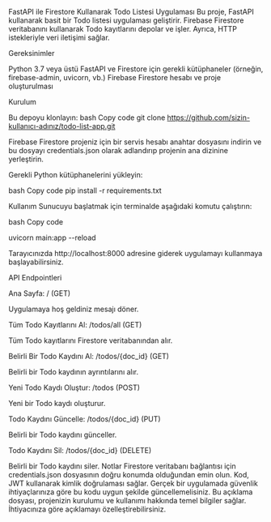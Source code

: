 FastAPI ile Firestore Kullanarak Todo Listesi Uygulaması
Bu proje, FastAPI kullanarak basit bir Todo listesi uygulaması geliştirir. Firebase Firestore veritabanını kullanarak Todo kayıtlarını depolar ve işler. Ayrıca, HTTP istekleriyle veri iletişimi sağlar.

Gereksinimler

Python 3.7 veya üstü
FastAPI ve Firestore için gerekli kütüphaneler (örneğin, firebase-admin, uvicorn, vb.)
Firebase Firestore hesabı ve proje oluşturulması

Kurulum

Bu depoyu klonlayın:
bash
Copy code
git clone https://github.com/sizin-kullanıcı-adınız/todo-list-app.git

Firebase Firestore projeniz için bir servis hesabı anahtar dosyasını indirin ve bu dosyayı credentials.json olarak adlandırıp projenin ana dizinine yerleştirin.

Gerekli Python kütüphanelerini yükleyin:

bash
Copy code
pip install -r requirements.txt

Kullanım
Sunucuyu başlatmak için terminalde aşağıdaki komutu çalıştırın:

bash
Copy code

uvicorn main:app --reload

Tarayıcınızda http://localhost:8000 adresine giderek uygulamayı kullanmaya başlayabilirsiniz.

API Endpointleri

Ana Sayfa: / (GET)

Uygulamaya hoş geldiniz mesajı döner.

Tüm Todo Kayıtlarını Al: /todos/all (GET)

Tüm Todo kayıtlarını Firestore veritabanından alır.

Belirli Bir Todo Kaydını Al: /todos/{doc_id} (GET)

Belirli bir Todo kaydının ayrıntılarını alır.

Yeni Todo Kaydı Oluştur: /todos (POST)

Yeni bir Todo kaydı oluşturur.

Todo Kaydını Güncelle: /todos/{doc_id} (PUT)

Belirli bir Todo kaydını günceller.

Todo Kaydını Sil: /todos/{doc_id} (DELETE)

Belirli bir Todo kaydını siler.
Notlar
Firestore veritabanı bağlantısı için credentials.json dosyasının doğru konumda olduğundan emin olun.
Kod, JWT kullanarak kimlik doğrulaması sağlar. Gerçek bir uygulamada güvenlik ihtiyaçlarınıza göre bu kodu uygun şekilde güncellemelisiniz.
Bu açıklama dosyası, projenizin kurulumu ve kullanımı hakkında temel bilgiler sağlar. İhtiyacınıza göre açıklamayı özelleştirebilirsiniz.
